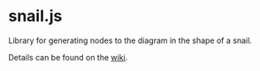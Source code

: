 # snail.js
Library for generating nodes to the diagram in the shape of a snail.

Details can be found on the [wiki](https://github.com/karczk/snail/wiki).